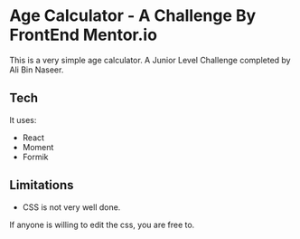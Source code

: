# Age Calculator - A Challenge By FrontEnd Mentor.io

This is a very simple age calculator. A Junior Level Challenge completed by Ali Bin Naseer.

## Tech

It uses:

- React
- Moment
- Formik

## Limitations

- CSS is not very well done.

If anyone is willing to edit the css, you are free to.
